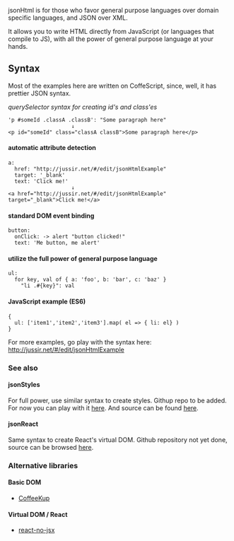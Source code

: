 jsonHtml is for those who favor general purpose languages over domain specific languages, and JSON over XML.

It allows you to write HTML directly from JavaScript (or languages that compile to JS), with all the power of
general purpose language at your hands.


## Syntax

Most of the examples here are written on CoffeScript, since, well, it has prettier JSON syntax.

*querySelector syntax for creating id's and class'es*

    'p #someId .classA .classB': "Some paragraph here"
                        ↓
    <p id="someId" class="classA classB">Some paragraph here</p>

#### automatic attribute detection

    a:
      href: "http://jussir.net/#/edit/jsonHtmlExample"
      target: '_blank'
      text: 'Click me!'
                        ↓
    <a href="http://jussir.net/#/edit/jsonHtmlExample" target="_blank">Click me!</a>
#### standard DOM event binding

    button:
      onClick: -> alert "button clicked!"
      text: 'Me button, me alert'
    
#### utilize the full power of general purpose language

    ul:
      for key, val of { a: 'foo', b: 'bar', c: 'baz' }
        "li .#{key}": val

#### JavaScript example (ES6)

    {
      ul: ['item1','item2','item3'].map( el => { li: el} )
    }

For more examples, go play with the syntax here: http://jussir.net/#/edit/jsonHtmlExample


### See also

#### jsonStyles

For full power, use similar syntax to create styles. Githup repo to be added.
For now you can play with it [here](http://jussir.net/#/edit/jsonHtmlStyleExample).
And source can be found [here](http://jussir.net/#/edit/coffee_styles).

#### jsonReact

Same syntax to create React's virtual DOM. Github repository not yet done, source
can be browsed [here](http://jussir.net/#/edit/react_from_obj).


### Alternative libraries

#### Basic DOM

- [CoffeeKup](http://coffeekup.org/)

#### Virtual DOM / React

- [react-no-jsx](https://github.com/jussi-kalliokoski/react-no-jsx)
